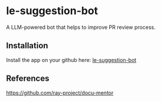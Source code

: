 # le-suggestion-bot
A LLM-powered bot  that helps to improve PR review process.

## Installation
Install the app on your github here: [le-suggestion-bot](https://github.com/apps/le-suggestion-bot)

## References
https://github.com/ray-project/docu-mentor